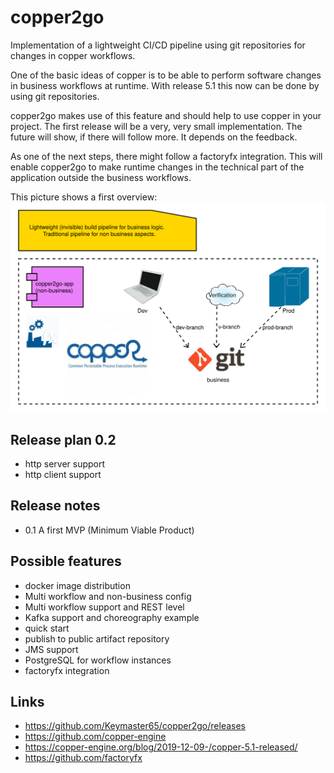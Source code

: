 # copper2go
 Implementation of a lightweight CI/CD pipeline using git repositories for changes in copper workflows.
 
 One of the basic ideas of copper is to be able to perform software changes in business workflows at runtime. With release 5.1 this now can be done by using git repositories.
 
 copper2go makes use of this feature and should help to use copper in your project. The first release will be a very, very small implementation. The future will show, if there will follow more. It depends on the feedback.
 
 As one of the next steps, there might follow a factoryfx integration. This will enable copper2go to make runtime changes in the technical part of the application outside the business workflows.
 
 This picture shows a first overview:
 ![This picture shows a first overview](copper2goOverview.svg)
 
 ## Release plan 0.2
  * http server support
  * http client support
  
## Release notes
 * 0.1 A first MVP (Minimum Viable Product)
 
 ## Possible features
 * docker image distribution
 * Multi workflow and non-business config
 * Multi workflow support and REST level
 * Kafka support and choreography example
 * quick start
 * publish to public artifact repository
 * JMS support 
 * PostgreSQL for workflow instances
 * factoryfx integration
 
 ## Links
 * https://github.com/Keymaster65/copper2go/releases
 * https://github.com/copper-engine
 * https://copper-engine.org/blog/2019-12-09-/copper-5.1-released/
 * https://github.com/factoryfx
